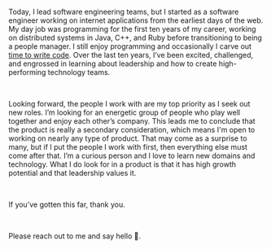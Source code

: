 
Today, I lead software engineering teams, but I started as a software engineer working on internet applications from the earliest days of the web. My day job was programming for the first ten years of my career, working on distributed systems in Java, C++, and Ruby before transitioning to being a people manager. I still enjoy programming and occasionally I carve out <a href="https://github.com/markmansour/" class="underline">time to write code</a>. Over the last ten years, I’ve been excited, challenged, and engrossed in learning about leadership and how to create high-performing technology teams.

<br/>

Looking forward, the people I work with are my top priority as I seek out new roles. I’m looking for an energetic group of people who play well together and enjoy each other’s company. This leads me to conclude that the product is really a secondary consideration, which means I'm open to working on nearly any type of product. That may come as a surprise to many, but if I put the people I work with first, then everything else must come after that. I’m a curious person and I love to learn new domains and technology. What I do look for in a product is that it has high growth potential and that leadership values it.

<br/>

If you’ve gotten this far, thank you.

<br/>

Please reach out to me and say hello 👋.
